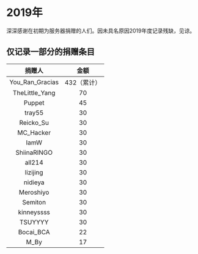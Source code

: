 # 2019年

深深感谢在初期为服务器捐赠的人们。因未具名原因2019年度记录残缺，见谅。

## 仅记录一部分的捐赠条目

| 捐赠人 | 金额 |
| :---: | :---: |
| You\_Ran\_Gracias | 432（累计） |
| TheLittle\_Yang | 70 |
| Puppet | 45 |
| tray55 | 30 |
| Reicko\_Su | 30 |
| MC\_Hacker | 30 |
| IamW | 30 |
| ShiinaRINGO | 30 |
| all214 | 30 |
| lizijing | 30 |
| nidieya | 30 |
| Meroshiyo | 30 |
| Semiton | 30 |
| kinneyssss | 30 |
| TSUYYYY | 30 |
| Bocai\_BCA | 22 |
| M\_By | 17 |

